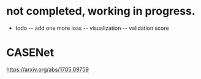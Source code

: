 # not completed, working in progress.
- todo
-- add one more loss
-- visualization
-- validation score

# CASENet  
https://arxiv.org/abs/1705.09759